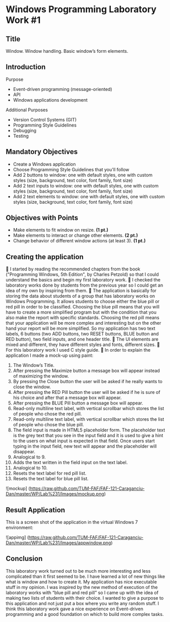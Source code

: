 Windows Programming Laboratory Work #1
======================================

Title
-----
Window. Window handling. Basic window’s form elements.

Introduction
------------
Purpose
*	Event-driven programming (message-oriented)
*	API
*	Windows applications development

Additional Purposes
*	Version Control Systems (GIT)
*	Programming Style Guidelines
*	Debugging
*	Testing

Mandatory Objectives
--------------------
*	Create a Windows application
*	Choose Programming Style Guidelines that you'll follow
*	Add 2 buttons to window: one with default styles, one with custom styles (size, background, text color, font family, font size)
*	Add 2 text inputs to window: one with default styles, one with custom styles (size, background, text color, font family, font size)
*	Add 2 text elements to window: one with default styles, one with custom styles (size, background, text color, font family, font size)

Objectives with Points
----------------------
*	Make elements to fit window on resize. **(1 pt.)**
*	Make elements to interact or change other elements. **(2 pt.)**
*	Change behavior of different window actions (at least 3). **(1 pt.)**

Creating the application
--------------------------
	I started by reading the recommended chapters from the  book ("Programming Windows, 5th Edition", by Charles Petzold) so that I could understand the basics and begin my first laboratory work.
	I checked the laboratory works done by students from the previous year so I could get an idea of my own by inspiring from them.
	The application is basically for storing the data about students of a group that has laboratory works on Windows Programming. It allows students to choose either the blue pill or red pill in order to be classified. Choosing the blue pill means that you will have to create a more simplified program but with the condition that you also make the report with specific standards. Choosing the red pill means that your application will be more complex and interesting but on the other hand your report will be more simplified.  So my application has two text labels, 6 buttons (two  ADD buttons, two RESET buttons, BLUE button and  RED button), two field inputs, and one header title.
	The UI elements are mixed and different, they have different styles and fonts, different sizes.
	For this laboratory work  I used C style guide.
	In order to explain the application I made a mock-up using paint:


1.	The Window’s Title.
2.	After pressing the Maximize button a message box will appear instead of maximizing the window.
3.	By pressing the Close button the user will be asked if he really wants to close the window.
4.	After pressing the RED Pill button the user will be asked if he is sure of his choice and after that a message box      will appear.
5.	After pressing the BLUE Pill button a message box will appear.
6.	Read-only multiline text label, with vertical scrollbar which stores the list of people who chose the red pill.
7.	Read-only multiline text label, with vertical scrollbar which stores the list of people who chose the blue pill.
8.	The field input is made in HTML5 placeholder form. The placeholder text is the grey text that you see in the input      field and it is used to give a hint to the users on what input is expected in that field. Once users start typing in     the input field, new text will appear and the placeholder will disappear.
9.	Analogical to 9.
10.	Adds  the text written in the field input on the text label.
11.	Analogical to 10.
12.	Resets the text label for red pill list.
13.	Resets the text label for blue pill list.


![mockup] (https://raw.github.com/TUM-FAF/FAF-121-Caraganciu-Dan/master/WP/Lab%231/Images/mockup.png)

Result Application
------------------
This is a screen shot of the application in the virtual Windows 7 environment:

![appimg] (https://raw.github.com/TUM-FAF/FAF-121-Caraganciu-Dan/master/WP/Lab%231/Images/appwindow.png)

Conclusion
------------------
This laboratory work turned out to be much more interesting and less complicated than it first seemed to be. I have learned a lot of new things like what is window and how to create it. My application has nice executable stuff in my opinion. I was inspired by the new method of execution of the laboratory works with “blue pill and red pill” so I came up with the idea of making two lists of students with their choice. I wanted to give a purpose to this application and not just put a box where you write any random stuff.
I think this laboratory work gave a nice experience on Event-driven programming and a good foundation on which to build more complex tasks.

